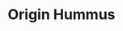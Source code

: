 ---
title: "Origin Hummus"
image: /img/logo.png
blurb: 
    heading: Quality you can taste
    text: At Origin Hummus, we believe in the importance of simplicity. That’s why we use only the freshest, highest quality ingredients, allowing the natural flavors to shine through in every bite. Each batch is carefully crafted with love and appreciation for the tradition behind it, ensuring that you experience the real taste of hummus.
    image: /img/product-bowl.png
info:
    heading: "How to buy"
    text: "Origin Hummus is currently being offered at:"
    locations:
    - title: Another Cafe
      address: 1191 Pine St., San Francisco, CA 94109 
      image: /img/origin-map-01.png
    - title: The Olive Market
      address: 6455 Owens Dr., Pleasanton, CA 94588
      image: /img/origin-map-02.png
products:
    heading: A world of flavors
    text: While we stay true to our Palestinian roots with our traditional hummus, we’re also excited to bring a creative twist to the table. Our fusion flavors take inspiration from a variety of global cuisines, offering a fresh take on the classic dish, and inviting you to explore new tastes.
    items:
        - image: img/product-traditional.png
          text: "Traditional"
        - image: /img/product-jalapeno.png
          text: "Jalapeño Cilantro"
        - image: img/product-beet.png
          text: "Roasted Beet"
        - image: /img/product-curry.png
          text: "Spicy Curry"
---